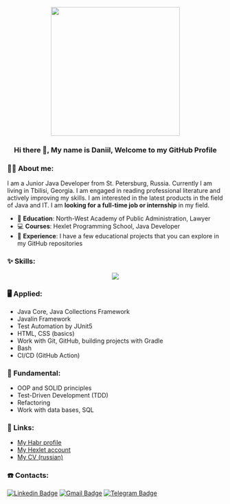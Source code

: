 <div id="header" align="center">
  <img src="https://media.giphy.com/media/v1.Y2lkPTc5MGI3NjExdzJuOXlvM25ldGVqejM1ajlvc21zb2YzcW1sMHlnanF5MmptYXl0ZSZlcD12MV9pbnRlcm5hbF9naWZfYnlfaWQmY3Q9Zw/qgQUggAC3Pfv687qPC/giphy.gif" width="300"/>
</div>

<h3 align="center"> Hi there 👋, My name is Daniil, Welcome to my GitHub Profile<br/> </h3> 

### 👨‍💻 About me:

I am a Junior Java Developer from St. Petersburg, Russia. Currently I am living in Tbilisi, Georgia. I am engaged in reading professional literature and actively improving my skills. I am interested in the latest products in the field of Java and IT. I am **looking for a full-time job or internship** in my field.

* 📝 **Education**: North-West Academy of Public Administration, Lawyer
* 💻 **Courses**: Hexlet Programming School, Java Developer
* 💼 **Experience**: I have a few educational projects that you can explore in my GitHub repositories

### ✨ Skills:

<p align="center">
  <a href="https://skillicons.dev">
    <img src="https://skillicons.dev/icons?i=java,idea,gradle,git,github,postgres,bash,html,css" />
  </a>
</p>

### 🖥 Applied:

* Java Core, Java Collections Framework
* Javalin Framework
* Test Automation by JUnit5
* HTML, CSS (basics)
* Work with Git, GitHub, building projects with Gradle
* Bash
* CI/CD (GitHub Action)

### 🏫 Fundamental:

* OOP and SOLID principles
* Test-Driven Development (TDD)
* Refactoring
* Work with data bases, SQL

### 📄 Links:

* [My Habr profile](https://career.habr.com/daniildefacto)
* [My Hexlet account](https://ru.hexlet.io/u/daniildefacto)
* [My CV (russian)](https://cv.hexlet.io/ru/resumes/3102)

### ☎️ Contacts:

[![Linkedin Badge](https://img.shields.io/badge/LinkedIn-0077B5?style=for-the-badge&logo=linkedin&logoColor=white)](https://www.linkedin.com/in/daniil-martynov-java-developer/) [![Gmail Badge](https://img.shields.io/badge/GMAIL-D14836?style=for-the-badge&logo=gmail&logoColor=white)](mailto:defactodaniil@gmail.com) [![Telegram Badge](https://img.shields.io/badge/Telegram-26A5E4.svg?style=for-the-badge&logo=Telegram&logoColor=white)](https://t.me/DaniilDeFacto)

  <div>
    <img src="https://komarev.com/ghpvc/?username=DaniilDeFacto&style=flat-square&color=blue" alt=""/>
  </div>
